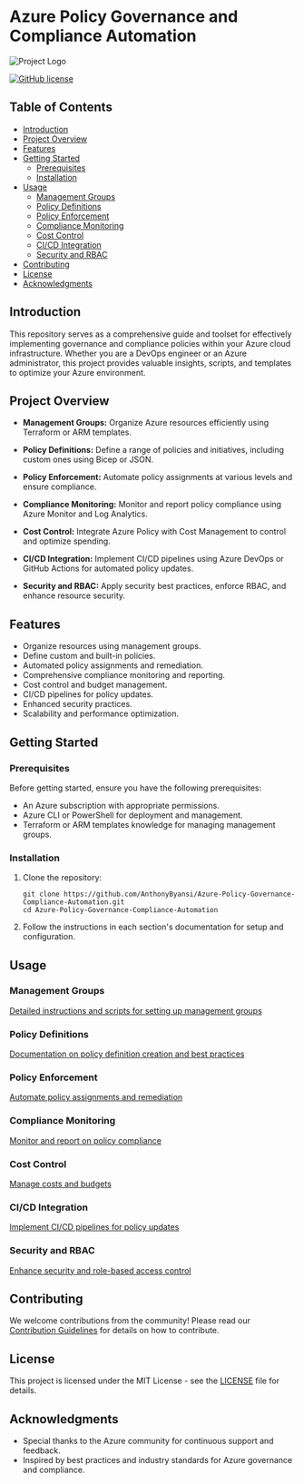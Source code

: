 
# Azure Policy Governance and Compliance Automation

![Project Logo](link_to_project_logo.png)

[![GitHub license](https://img.shields.io/badge/license-MIT-blue.svg)]()

## Table of Contents

- [Introduction](#introduction)
- [Project Overview](#project-overview)
- [Features](#features)
- [Getting Started](#getting-started)
  - [Prerequisites](#prerequisites)
  - [Installation](#installation)
- [Usage](#usage)
  - [Management Groups](#management-groups)
  - [Policy Definitions](#policy-definitions)
  - [Policy Enforcement](#policy-enforcement)
  - [Compliance Monitoring](#compliance-monitoring)
  - [Cost Control](#cost-control)
  - [CI/CD Integration](#ci/cd-integration)
  - [Security and RBAC](#security-and-rbac)
- [Contributing](#contributing)
- [License](#license)
- [Acknowledgments](#acknowledgments)

## Introduction

This repository serves as a comprehensive guide and toolset for effectively implementing governance and compliance policies within your Azure cloud infrastructure. Whether you are a DevOps engineer or an Azure administrator, this project provides valuable insights, scripts, and templates to optimize your Azure environment.

## Project Overview

- **Management Groups:** Organize Azure resources efficiently using Terraform or ARM templates.

- **Policy Definitions:** Define a range of policies and initiatives, including custom ones using Bicep or JSON.

- **Policy Enforcement:** Automate policy assignments at various levels and ensure compliance.

- **Compliance Monitoring:** Monitor and report policy compliance using Azure Monitor and Log Analytics.

- **Cost Control:** Integrate Azure Policy with Cost Management to control and optimize spending.

- **CI/CD Integration:** Implement CI/CD pipelines using Azure DevOps or GitHub Actions for automated policy updates.

- **Security and RBAC:** Apply security best practices, enforce RBAC, and enhance resource security.

## Features

- Organize resources using management groups.
- Define custom and built-in policies.
- Automated policy assignments and remediation.
- Comprehensive compliance monitoring and reporting.
- Cost control and budget management.
- CI/CD pipelines for policy updates.
- Enhanced security practices.
- Scalability and performance optimization.

## Getting Started

### Prerequisites

Before getting started, ensure you have the following prerequisites:

- An Azure subscription with appropriate permissions.
- Azure CLI or PowerShell for deployment and management.
- Terraform or ARM templates knowledge for managing management groups.

### Installation

1. Clone the repository:

   ```shell
   git clone https://github.com/AnthonyByansi/Azure-Policy-Governance-Compliance-Automation.git
   cd Azure-Policy-Governance-Compliance-Automation
   ```

2. Follow the instructions in each section's documentation for setup and configuration.

## Usage

### Management Groups

[Detailed instructions and scripts for setting up management groups](./management-groups/README.md)

### Policy Definitions

[Documentation on policy definition creation and best practices](./policy-definitions/README.md)

### Policy Enforcement

[Automate policy assignments and remediation](./policy-enforcement/README.md)

### Compliance Monitoring

[Monitor and report on policy compliance](./compliance-monitoring/README.md)

### Cost Control

[Manage costs and budgets](./cost-control/README.md)

### CI/CD Integration

[Implement CI/CD pipelines for policy updates](./ci-cd/README.md)

### Security and RBAC

[Enhance security and role-based access control](./security/README.md)

## Contributing

We welcome contributions from the community! Please read our [Contribution Guidelines](./CONTRIBUTING.md) for details on how to contribute.

## License

This project is licensed under the MIT License - see the [LICENSE](./LICENSE) file for details.

## Acknowledgments

- Special thanks to the Azure community for continuous support and feedback.
- Inspired by best practices and industry standards for Azure governance and compliance.
